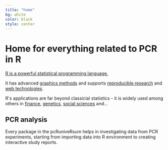 ```yaml
---
title: "home"
bg: white
color: black
style: center
---
```


# Home for everything related to PCR in R

[R is a powerful statistical programming language.](https://cran.r-project.org/) 

It has advanced [graphics methods](https://cran.r-project.org/web/views/Graphics.html) and supports [reproducible research](https://cran.r-project.org/web/views/ReproducibleResearch.html) and [web technologies](https://cran.r-project.org/web/views/WebTechnologies.html).

R's applications are far beyond classicial statistics - it is widely used among others in [finance](https://cran.r-project.org/web/views/Finance.html), [genetics](https://cran.r-project.org/web/views/Genetics.html), [social sciences](https://cran.r-project.org/web/views/SocialSciences.html) and...

## PCR analysis

Every package in the pcRuniveRsum helps in investigating data from PCR experiments, starting from importing data into R environment to creating interactive study reports.








